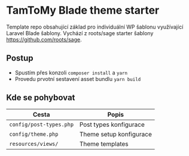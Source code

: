 # TamToMy Blade theme starter

Template repo obsahující základ pro individuální WP šablonu využívající Laravel Blade šablony. 
Vychází z roots/sage starter šablony https://github.com/roots/sage.

## Postup
* Spustím přes konzoli `composer install` a `yarn`
* Provedu prvotní sestavení asset bundlu `yarn build`

## Kde se pohybovat

| Cesta                          | Popis                        |
|--------------------------------|------------------------------|
| `config/post-types.php`        | Post types konfigurace       |
| `config/theme.php`             | Theme setup konfigurace      |
| `resources/views/`             | Theme templates              |